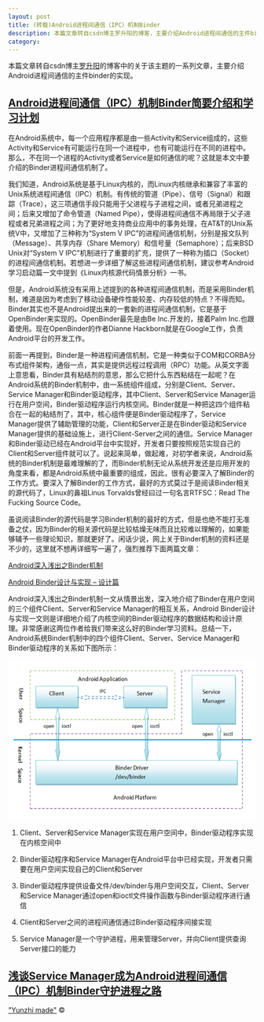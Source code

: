 ```yaml
---
layout: post
title: (转载)Android进程间通信（IPC）机制Binder
description: 本篇文章转自csdn博主罗升阳的博客，主要介绍Android进程间通信的主件binder
category:
---
```


本篇文章转自csdn博主[罗升阳](http://blog.csdn.net/luoshengyang/article/details/6618363)的博客中的关于该主题的一系列文章，主要介绍Android进程间通信的主件binder的实现。

## [Android进程间通信（IPC）机制Binder简要介绍和学习计划](http://blog.csdn.net/luoshengyang/article/details/6618363)

在Android系统中，每一个应用程序都是由一些Activity和Service组成的，这些Activity和Service有可能运行在同一个进程中，也有可能运行在不同的进程中。那么，不在同一个进程的Activity或者Service是如何通信的呢？这就是本文中要介绍的Binder进程间通信机制了。

我们知道，Android系统是基于Linux内核的，而Linux内核继承和兼容了丰富的Unix系统进程间通信（IPC）机制。有传统的管道（Pipe）、信号（Signal）和跟踪（Trace），这三项通信手段只能用于父进程与子进程之间，或者兄弟进程之间；后来又增加了命令管道（Named Pipe），使得进程间通信不再局限于父子进程或者兄弟进程之间；为了更好地支持商业应用中的事务处理，在AT&T的Unix系统V中，又增加了三种称为“System V IPC”的进程间通信机制，分别是报文队列（Message）、共享内存（Share Memory）和信号量（Semaphore）；后来BSD Unix对“System V IPC”机制进行了重要的扩充，提供了一种称为插口（Socket）的进程间通信机制。若想进一步详细了解这些进程间通信机制，建议参考Android学习启动篇一文中提到《Linux内核源代码情景分析》一书。

但是，Android系统没有采用上述提到的各种进程间通信机制，而是采用Binder机制，难道是因为考虑到了移动设备硬件性能较差、内存较低的特点？不得而知。Binder其实也不是Android提出来的一套新的进程间通信机制，它是基于OpenBinder来实现的。OpenBinder最先是由Be Inc.开发的，接着Palm Inc.也跟着使用。现在OpenBinder的作者Dianne Hackborn就是在Google工作，负责Android平台的开发工作。

前面一再提到，Binder是一种进程间通信机制，它是一种类似于COM和CORBA分布式组件架构，通俗一点，其实是提供远程过程调用（RPC）功能。从英文字面上意思看，Binder具有粘结剂的意思，那么它把什么东西粘结在一起呢？在Android系统的Binder机制中，由一系统组件组成，分别是Client、Server、Service Manager和Binder驱动程序，其中Client、Server和Service Manager运行在用户空间，Binder驱动程序运行内核空间。Binder就是一种把这四个组件粘合在一起的粘结剂了，其中，核心组件便是Binder驱动程序了，Service Manager提供了辅助管理的功能，Client和Server正是在Binder驱动和Service Manager提供的基础设施上，进行Client-Server之间的通信。Service Manager和Binder驱动已经在Android平台中实现好，开发者只要按照规范实现自己的Client和Server组件就可以了。说起来简单，做起难，对初学者来说，Android系统的Binder机制是最难理解的了，而Binder机制无论从系统开发还是应用开发的角度来看，都是Android系统中最重要的组成，因此，很有必要深入了解Binder的工作方式。要深入了解Binder的工作方式，最好的方式莫过于是阅读Binder相关的源代码了，Linux的鼻祖Linus Torvalds曾经曰过一句名言RTFSC：Read The Fucking Source Code。

虽说阅读Binder的源代码是学习Binder机制的最好的方式，但是也绝不能打无准备之仗，因为Binder的相关源代码是比较枯燥无味而且比较难以理解的，如果能够辅予一些理论知识，那就更好了。闲话少说，网上关于Binder机制的资料还是不少的，这里就不想再详细写一遍了，强烈推荐下面两篇文章：

[Android深入浅出之Binder机制](http://www.cnblogs.com/innost/archive/2011/01/09/1931456.html)

[Android Binder设计与实现 – 设计篇](http://disanji.net/2011/02/28/android-bnder-design/)

Android深入浅出之Binder机制一文从情景出发，深入地介绍了Binder在用户空间的三个组件Client、Server和Service Manager的相互关系，Android Binder设计与实现一文则是详细地介绍了内核空间的Binder驱动程序的数据结构和设计原理。非常感谢这两位作者给我们带来这么好的Binder学习资料。总结一下，Android系统Binder机制中的四个组件Client、Server、Service Manager和Binder驱动程序的关系如下图所示：

![android binder system](/images/binder/android_binder_system.png)

1. Client、Server和Service Manager实现在用户空间中，Binder驱动程序实现在内核空间中

2. Binder驱动程序和Service Manager在Android平台中已经实现，开发者只需要在用户空间实现自己的Client和Server

3. Binder驱动程序提供设备文件/dev/binder与用户空间交互，Client、Server和Service Manager通过open和ioctl文件操作函数与Binder驱动程序进行通信

4. Client和Server之间的进程间通信通过Binder驱动程序间接实现

5. Service Manager是一个守护进程，用来管理Server，并向Client提供查询Server接口的能力


## [浅谈Service Manager成为Android进程间通信（IPC）机制Binder守护进程之路](http://blog.csdn.net/luoshengyang/article/details/6621566)


["Yunzhi made"](http://yunzhi.github.io) &copy;
